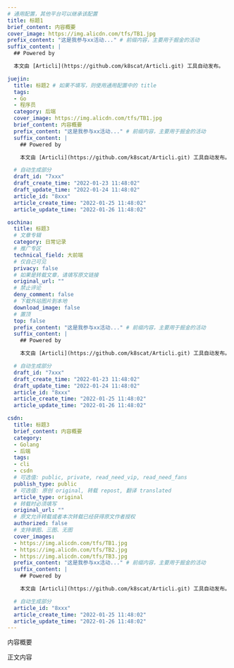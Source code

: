 ```yaml
---
# 通用配置，其他平台可以继承该配置
title: 标题1
brief_content: 内容概要
cover_image: https://img.alicdn.com/tfs/TB1.jpg
prefix_content: "这是我参与xx活动..." # 前缀内容，主要用于掘金的活动
suffix_content: |
  ## Powered by

  本文由 [Articli](https://github.com/k8scat/Articli.git) 工具自动发布。

juejin:
  title: 标题2 # 如果不填写，则使用通用配置中的 title
  tags:
  - Go
  - 程序员
  category: 后端
  cover_image: https://img.alicdn.com/tfs/TB1.jpg
  brief_content: 内容概要
  prefix_content: "这是我参与xx活动..." # 前缀内容，主要用于掘金的活动
  suffix_content: |
    ## Powered by

    本文由 [Articli](https://github.com/k8scat/Articli.git) 工具自动发布。

  # 自动生成部分
  draft_id: "7xxx"
  draft_create_time: "2022-01-23 11:48:02"
  draft_update_time: "2022-01-24 11:48:02"
  article_id: "8xxx"
  article_create_time: "2022-01-25 11:48:02"
  article_update_time: "2022-01-26 11:48:02"

oschina:
  title: 标题3
  # 文章专辑
  category: 日常记录
  # 推广专区
  technical_field: 大前端
  # 仅自己可见
  privacy: false
  # 如果是转载文章，请填写原文链接
  original_url: ""
  # 禁止评论
  deny_comment: false
  # 下载外站图片到本地
  download_image: false
  # 置顶
  top: false
  prefix_content: "这是我参与xx活动..." # 前缀内容，主要用于掘金的活动
  suffix_content: |
    ## Powered by

    本文由 [Articli](https://github.com/k8scat/Articli.git) 工具自动发布。

  # 自动生成部分
  draft_id: "7xxx"
  draft_create_time: "2022-01-23 11:48:02"
  draft_update_time: "2022-01-24 11:48:02"
  article_id: "8xxx"
  article_create_time: "2022-01-25 11:48:02"
  article_update_time: "2022-01-26 11:48:02"

csdn:
  title: 标题3
  brief_content: 内容概要
  category:
  - Golang
  - 后端
  tags:
  - cli
  - csdn
  # 可选值: public, private, read_need_vip, read_need_fans
  publish_type: public
  # 可选值: 原创 original, 转载 repost, 翻译 translated
  article_type: original
  # 转载时必须填写
  original_url: ""
  # 原文允许转载或者本次转载已经获得原文作者授权
  authorized: false
  # 支持单图、三图、无图
  cover_images:
  - https://img.alicdn.com/tfs/TB1.jpg
  - https://img.alicdn.com/tfs/TB2.jpg
  - https://img.alicdn.com/tfs/TB3.jpg
  prefix_content: "这是我参与xx活动..." # 前缀内容，主要用于掘金的活动
  suffix_content: |
    ## Powered by

    本文由 [Articli](https://github.com/k8scat/Articli.git) 工具自动发布。

  # 自动生成部分
  article_id: "8xxx"
  article_create_time: "2022-01-25 11:48:02"
  article_update_time: "2022-01-26 11:48:02"
---
```


内容概要

<!-- more -->

正文内容
